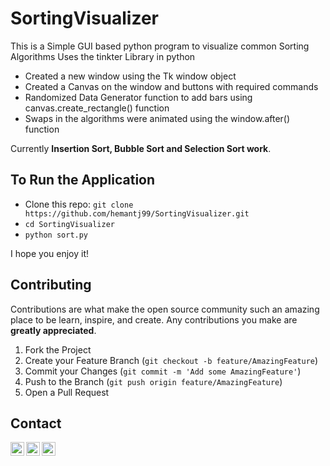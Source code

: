 # SortingVisualizer

This is a Simple GUI based python program to visualize common Sorting Algorithms Uses the tinkter Library in python

- Created a new window using the Tk window object
- Created a Canvas on the window and buttons with required commands
- Randomized Data Generator function to add bars using canvas.create_rectangle() function
- Swaps in the algorithms were animated using the window.after() function

Currently **Insertion Sort, Bubble Sort and Selection Sort work**.


## To Run the Application

- Clone this repo: `git clone https://github.com/hemantj99/SortingVisualizer.git`
- `cd SortingVisualizer`
- `python sort.py`

I hope you enjoy it!



<!-- CONTRIBUTING -->
## Contributing

Contributions are what make the open source community such an amazing place to be learn, inspire, and create. Any contributions you make are **greatly appreciated**.

1. Fork the Project
2. Create your Feature Branch (`git checkout -b feature/AmazingFeature`)
3. Commit your Changes (`git commit -m 'Add some AmazingFeature'`)
4. Push to the Branch (`git push origin feature/AmazingFeature`)
5. Open a Pull Request



<!-- CONTACT -->
## Contact

[<img align="left" alt="hemantjain1999 | Twitter" width="22px" src="https://cdn.jsdelivr.net/npm/simple-icons@v3/icons/twitter.svg" />][twitter]
[<img align="left" alt="hemantjain99 | LinkedIn" width="22px" src="https://cdn.jsdelivr.net/npm/simple-icons@v3/icons/linkedin.svg" />][linkedin]
[<img align="left" alt="hemantjain_21 | Instagram" width="22px" src="https://cdn.jsdelivr.net/npm/simple-icons@v3/icons/instagram.svg" />][instagram]


[twitter]: https://twitter.com/hemantjain1999
[instagram]: https://instagram.com/hemantjain_21
[linkedin]: https://linkedin.com/in/hemantjain99
